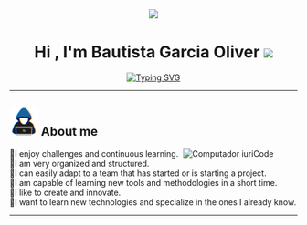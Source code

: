 <div align="center">
<img src="https://user-images.githubusercontent.com/73097560/115834477-dbab4500-a447-11eb-908a-139a6edaec5c.gif">

</div>
<div align="center">
<h1 align="center"><b>Hi , I'm Bautista Garcia Oliver </b><img src="https://media.giphy.com/media/hvRJCLFzcasrR4ia7z/giphy.gif" width="35"></h1>
</div>
<div align="center">
<p align="center">
 <a href="https://git.io/typing-svg"><img src="https://readme-typing-svg.demolab.com?font=Fira+Code&pause=1000&center=true&vCenter=true&random=false&width=435&lines=Full+stack+developer+Junior" alt="Typing SVG" /></a>
</p>
</div>

---

## <picture><img src = "https://github.com/0xAbdulKhalid/0xAbdulKhalid/raw/main/assets/mdImages/about_me.gif" width = 50px></picture><b> About me</b>

<div aling="center">
  <img src="https://raw.githubusercontent.com/MicaelliMedeiros/micaellimedeiros/master/image/computer-illustration.png" min-width=200px" max-width="200px" width="200px" align="right" alt="Computador iuriCode">

  <p aling="center">
    🔵I enjoy challenges and continuous learning.<br>
    🔵I am very organized and structured.<br>
    🔵I can easily adapt to a team that has started or is starting a project.<br>
    🔵I am capable of learning new tools and methodologies in a short time.<br>
    🔵I like to create and innovate.<br>
    🔵I want to learn new technologies and specialize in the ones I already know.<br>
  <p>
<div>

---

<!-- ## <picture><img src = "https://github.com/0xAbdulKhalid/0xAbdulKhalid/raw/main/assets/mdImages/about_me.gif" width = 50px></picture><b> Projects</b>

<table>
<tr>
<td width="50%">
